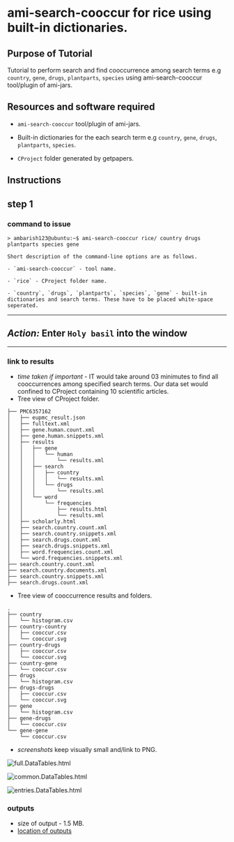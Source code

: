 # ami-search-cooccur for rice using built-in dictionaries.

## Purpose of Tutorial

Tutorial to perform search and find cooccurrence among search terms e.g `country`, `gene`, `drugs`, `plantparts`, `species` using ami-search-cooccur tool/plugin of ami-jars.

## Resources and software required

* `ami-search-cooccur` tool/plugin of ami-jars.

* Built-in dictionaries for the each search term e.g `country`, `gene`, `drugs`, `plantparts`, `species`.

* `CProject` folder generated by getpapers.

## Instructions

## step 1
### command to issue
```
> ambarish123@ubuntu:~$ ami-search-cooccur rice/ country drugs plantparts species gene

Short description of the command-line options are as follows.

- `ami-search-cooccur` - tool name.

- `rice` - CProject folder name.

- `country`, `drugs`, `plantparts`, `species`, `gene` - built-in dictionaries and search terms. These have to be placed white-space seperated.

```


---
*Action:* Enter `Holy basil` into the window
---
---

  

### link to results

* *time taken if important* - IT would take around 03 minimutes to find all cooccurrences among specified search terms. Our data set would confined to CProject containing 10 scientific articles.
* Tree view of CProject folder.

```
├── PMC6357162
│   ├── eupmc_result.json
│   ├── fulltext.xml
│   ├── gene.human.count.xml
│   ├── gene.human.snippets.xml
│   ├── results
│   │   ├── gene
│   │   │   └── human
│   │   │       └── results.xml
│   │   ├── search
│   │   │   ├── country
│   │   │   │   └── results.xml
│   │   │   └── drugs
│   │   │       └── results.xml
│   │   └── word
│   │       └── frequencies
│   │           ├── results.html
│   │           └── results.xml
│   ├── scholarly.html
│   ├── search.country.count.xml
│   ├── search.country.snippets.xml
│   ├── search.drugs.count.xml
│   ├── search.drugs.snippets.xml
│   ├── word.frequencies.count.xml
│   └── word.frequencies.snippets.xml
├── search.country.count.xml
├── search.country.documents.xml
├── search.country.snippets.xml
├── search.drugs.count.xml
```
* Tree view of cooccurrence results and folders.
```
.
├── country
│   └── histogram.csv
├── country-country
│   ├── cooccur.csv
│   └── cooccur.svg
├── country-drugs
│   ├── cooccur.csv
│   └── cooccur.svg
├── country-gene
│   └── cooccur.csv
├── drugs
│   └── histogram.csv
├── drugs-drugs
│   ├── cooccur.csv
│   └── cooccur.svg
├── gene
│   └── histogram.csv
├── gene-drugs
│   └── cooccur.csv
└── gene-gene
    └── cooccur.csv
```


* *screenshots* keep visually small and/link to PNG.

![`full.DataTables.html`](https://github.com/petermr/tigr2ess/blob/master/crops/rice/full.DataTables.html1.png)

![`common.DataTables.html`](https://github.com/petermr/tigr2ess/blob/master/crops/rice/commonest.DataTables.html1.png)

![`entries.DataTables.html`](https://github.com/petermr/tigr2ess/blob/master/crops/rice/entries.DataTables.html1.png)


### outputs
* size of output - 1.5 MB.
* [location of outputs](https://github.com/petermr/tigr2ess/blob/master/crops/rice/rice.tar.gz) 


